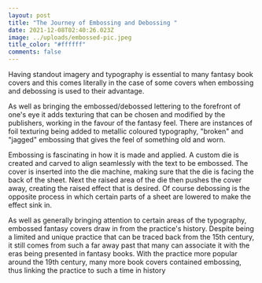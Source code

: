 ```yaml
---
layout: post
title: "The Journey of Embossing and Debossing "
date: 2021-12-08T02:40:26.023Z
image: ../uploads/embossed-pic.jpeg
title_color: "#ffffff"
comments: false
---
```

Having standout imagery and typography is essential to many fantasy book covers and this comes literally in the case of some covers when embossing and debossing is used to their advantage.

As well as bringing the embossed/debossed lettering to the forefront of one's eye it adds texturing that can be chosen and modified by the publishers, working in the favour of the fantasy feel. There are instances of foil texturing being added to metallic coloured typography, "broken" and "jagged" embossing that gives the feel of something old and worn. 

Embossing is fascinating in how it is made and applied. A custom die is created and carved to align seamlessly with the text to be embossed. The cover is inserted into the die machine, making sure that the die is facing the back of the sheet. Next the raised area of the die then pushes the cover away, creating the raised effect that is desired. Of course debossing is the opposite process in which certain parts of a sheet are lowered to make the effect sink in.

As well as generally bringing attention to certain areas of the typography, embossed fantasy covers draw in from the practice's history. Despite being a limited and unique practice that can be traced back from the 15th century, it still comes from such a far away past that many can associate it with the eras being presented in fantasy books. With the practice more popular around the 19th century, many more book covers contained embossing, thus linking the practice to such a time in history
